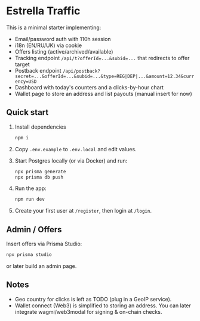 # Estrella Traffic

This is a minimal starter implementing:
- Email/password auth with 110h session
- i18n (EN/RU/UK) via cookie
- Offers listing (active/archived/available)
- Tracking endpoint `/api/t?offerId=...&subid=...` that redirects to offer target
- Postback endpoint `/api/postback?secret=...&offerId=...&subid=...&type=REG|DEP|...&amount=12.34&currency=USD`
- Dashboard with today's counters and a clicks-by-hour chart
- Wallet page to store an address and list payouts (manual insert for now)

## Quick start

1. Install dependencies
   ```bash
   npm i
   ```

2. Copy `.env.example` to `.env.local` and edit values.

3. Start Postgres locally (or via Docker) and run:
   ```bash
   npx prisma generate
   npx prisma db push
   ```

4. Run the app:
   ```bash
   npm run dev
   ```

5. Create your first user at `/register`, then login at `/login`.

## Admin / Offers
Insert offers via Prisma Studio:
```bash
npx prisma studio
```
or later build an admin page.

## Notes
- Geo country for clicks is left as TODO (plug in a GeoIP service).
- Wallet connect (Web3) is simplified to storing an address. You can later integrate wagmi/web3modal for signing & on-chain checks.
